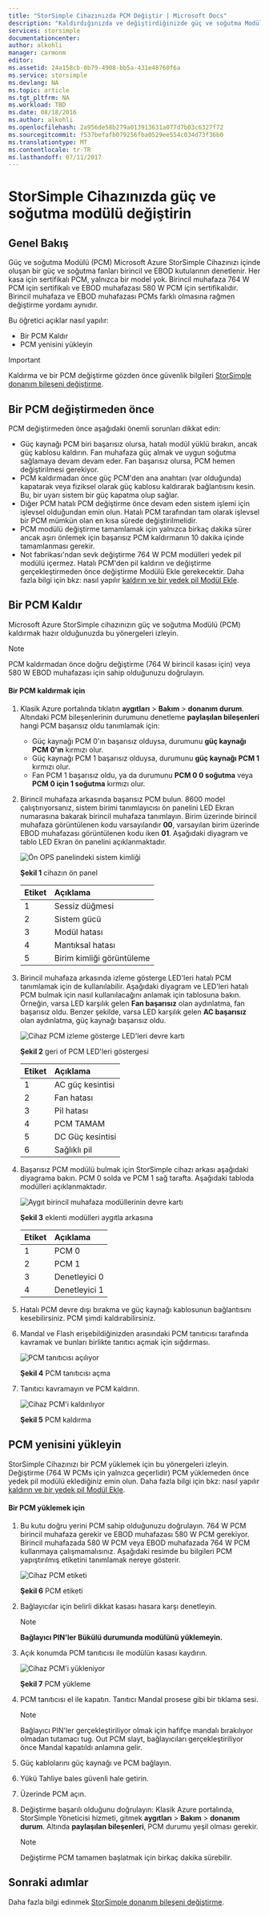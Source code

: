 ```yaml
---
title: "StorSimple Cihazınızda PCM Değiştir | Microsoft Docs"
description: "Kaldırdığınızda ve değiştirdiğinizde güç ve soğutma Modülü (PCM), StorSimple Cihazınızda açıklanmaktadır"
services: storsimple
documentationcenter: 
author: alkohli
manager: carmonm
editor: 
ms.assetid: 24a158cb-0b79-4908-bb5a-431e48760f6a
ms.service: storsimple
ms.devlang: NA
ms.topic: article
ms.tgt_pltfrm: NA
ms.workload: TBD
ms.date: 08/18/2016
ms.author: alkohli
ms.openlocfilehash: 2a956de58b279a013913631a077d7b03c6327f72
ms.sourcegitcommit: f537befafb079256fba0529ee554c034d73f36b0
ms.translationtype: MT
ms.contentlocale: tr-TR
ms.lasthandoff: 07/11/2017
---
```

# <a name="replace-a-power-and-cooling-module-on-your-storsimple-device"></a>StorSimple Cihazınızda güç ve soğutma modülü değiştirin
## <a name="overview"></a>Genel Bakış
Güç ve soğutma Modülü (PCM) Microsoft Azure StorSimple Cihazınızı içinde oluşan bir güç ve soğutma fanları birincil ve EBOD kutularının denetlenir. Her kasa için sertifikalı PCM, yalnızca bir model yok. Birincil muhafaza 764 W PCM için sertifikalı ve EBOD muhafazası 580 W PCM için sertifikalıdır. Birincil muhafaza ve EBOD muhafazası PCMs farklı olmasına rağmen değiştirme yordamı aynıdır.

Bu öğretici açıklar nasıl yapılır:

* Bir PCM Kaldır
* PCM yenisini yükleyin

> [!IMPORTANT]
> Kaldırma ve bir PCM değiştirme gözden önce güvenlik bilgileri [StorSimple donanım bileşeni değiştirme](storsimple-hardware-component-replacement.md).
> 
> 

## <a name="before-you-replace-a-pcm"></a>Bir PCM değiştirmeden önce
PCM değiştirmeden önce aşağıdaki önemli sorunları dikkat edin:

* Güç kaynağı PCM biri başarısız olursa, hatalı modül yüklü bırakın, ancak güç kablosu kaldırın. Fan muhafaza güç almak ve uygun soğutma sağlamaya devam devam eder. Fan başarısız olursa, PCM hemen değiştirilmesi gerekiyor.
* PCM kaldırmadan önce güç PCM'den ana anahtarı (var olduğunda) kapatarak veya fiziksel olarak güç kablosu kaldırarak bağlantısını kesin. Bu, bir uyarı sistem bir güç kapatma olup sağlar.
* Diğer PCM hatalı PCM değiştirme önce devam eden sistem işlemi için işlevsel olduğundan emin olun. Hatalı PCM tarafından tam olarak işlevsel bir PCM mümkün olan en kısa sürede değiştirilmelidir.
* PCM modülü değiştirme tamamlamak için yalnızca birkaç dakika sürer ancak aşırı önlemek için başarısız PCM kaldırmanın 10 dakika içinde tamamlanması gerekir.
* Not fabrikası'ndan sevk değiştirme 764 W PCM modülleri yedek pil modülü içermez. Hatalı PCM'den pil kaldırın ve değiştirme gerçekleştirmeden önce değiştirme Modülü Ekle gerekecektir. Daha fazla bilgi için bkz: nasıl yapılır [kaldırın ve bir yedek pil Modül Ekle](storsimple-battery-replacement.md).

## <a name="remove-a-pcm"></a>Bir PCM Kaldır
Microsoft Azure StorSimple cihazınızın güç ve soğutma Modülü (PCM) kaldırmak hazır olduğunuzda bu yönergeleri izleyin.

> [!NOTE]
> PCM kaldırmadan önce doğru değiştirme (764 W birincil kasası için) veya 580 W EBOD muhafazası için sahip olduğunuzu doğrulayın.
> 
> 

#### <a name="to-remove-a-pcm"></a>Bir PCM kaldırmak için
1. Klasik Azure portalında tıklatın **aygıtları** > **Bakım** > **donanım durum**. Altındaki PCM bileşenlerinin durumunu denetleme **paylaşılan bileşenleri** hangi PCM başarısız oldu tanımlamak için:
   
   * Güç kaynağı PCM 0'ın başarısız olduysa, durumunu **güç kaynağı PCM 0'ın** kırmızı olur.
   * Güç kaynağı PCM 1 başarısız olduysa, durumunu **güç kaynağı PCM 1** kırmızı olur.
   * Fan PCM 1 başarısız oldu, ya da durumunu **PCM 0 0 soğutma** veya **PCM 0 için 1 soğutma** kırmızı olur.
2. Birincil muhafaza arkasında başarısız PCM bulun. 8600 model çalıştırıyorsanız, sistem birimi tanımlayıcısı ön panelini LED Ekran numarasına bakarak birincil muhafaza tanımlayın. Birim üzerinde birincil muhafaza görüntülenen kodu varsayılandır **00**, varsayılan birim üzerinde EBOD muhafazası görüntülenen kodu iken **01**. Aşağıdaki diyagram ve tablo LED Ekran ön panelini açıklanmaktadır.
   
    ![Ön OPS panelindeki sistem kimliği](./media/storsimple-power-cooling-module-replacement/IC740991.png)
   
     **Şekil 1** cihazın ön panel  
   
   | Etiket | Açıklama |
   |:--- |:--- |
   | 1 |Sessiz düğmesi |
   | 2 |Sistem gücü |
   | 3 |Modül hatası |
   | 4 |Mantıksal hatası |
   | 5 |Birim kimliği görüntüleme |
3. Birincil muhafaza arkasında izleme gösterge LED'leri hatalı PCM tanımlamak için de kullanılabilir. Aşağıdaki diyagram ve LED'leri hatalı PCM bulmak için nasıl kullanılacağını anlamak için tablosuna bakın. Örneğin, varsa LED karşılık gelen **Fan başarısız** olan aydınlatma, fan başarısız oldu. Benzer şekilde, varsa LED karşılık gelen **AC başarısız** olan aydınlatma, güç kaynağı başarısız oldu. 
   
    ![Cihaz PCM izleme gösterge LED'leri devre kartı](./media/storsimple-power-cooling-module-replacement/IC740992.png)
   
     **Şekil 2** geri of PCM LED'leri göstergesi
   
   | Etiket | Açıklama |
   |:--- |:--- |
   | 1 |AC güç kesintisi |
   | 2 |Fan hatası |
   | 3 |Pil hatası |
   | 4 |PCM TAMAM |
   | 5 |DC Güç kesintisi |
   | 6 |Sağlıklı pil |
4. Başarısız PCM modülü bulmak için StorSimple cihazı arkası aşağıdaki diyagrama bakın. PCM 0 solda ve PCM 1 sağ tarafta. Aşağıdaki tabloda modülleri açıklanmaktadır.
   
     ![Aygıt birincil muhafaza modüllerinin devre kartı](./media/storsimple-power-cooling-module-replacement/IC740994.png)
   
     **Şekil 3** eklenti modülleri aygıtla arkasına 
   
   | Etiket | Açıklama |
   |:--- |:--- |
   | 1 |PCM 0 |
   | 2 |PCM 1 |
   | 3 |Denetleyici 0 |
   | 4 |Denetleyici 1 |
5. Hatalı PCM devre dışı bırakma ve güç kaynağı kablosunun bağlantısını kesebilirsiniz. PCM şimdi kaldırabilirsiniz.
6. Mandal ve Flash erişebildiğinizden arasındaki PCM tanıtıcısı tarafında kavramak ve bunları birlikte tanıtıcı açmak için sığdırması.
   
    ![PCM tanıtıcısı açılıyor](./media/storsimple-power-cooling-module-replacement/IC740995.png)
   
    **Şekil 4** PCM tanıtıcısı açma
7. Tanıtıcı kavramayın ve PCM kaldırın.
   
    ![Cihaz PCM'i kaldırılıyor](./media/storsimple-power-cooling-module-replacement/IC740996.png)
   
    **Şekil 5** PCM kaldırma

## <a name="install-a-replacement-pcm"></a>PCM yenisini yükleyin
StorSimple Cihazınızı bir PCM yüklemek için bu yönergeleri izleyin. Değiştirme (764 W PCMs için yalnızca geçerlidir) PCM yüklemeden önce yedek pil modülü eklediğiniz emin olun. Daha fazla bilgi için bkz: nasıl yapılır [kaldırın ve bir yedek pil Modül Ekle](storsimple-battery-replacement.md).

#### <a name="to-install-a-pcm"></a>Bir PCM yüklemek için
1. Bu kutu doğru yerini PCM sahip olduğunuzu doğrulayın. 764 W PCM birincil muhafaza gerekir ve EBOD muhafazası 580 W PCM gerekiyor. Birincil muhafazada 580 W PCM veya EBOD muhafazada 764 W PCM kullanmaya çalışmamalısınız. Aşağıdaki resimde bu bilgileri PCM yapıştırılmış etiketini tanımlamak nereye gösterir.
   
    ![Cihaz PCM etiketi](./media/storsimple-power-cooling-module-replacement/IC740973.png)
   
    **Şekil 6** PCM etiketi
2. Bağlayıcılar için belirli dikkat kasası hasara karşı denetleyin. 
   
   > [!NOTE]
   > **Bağlayıcı PIN'ler Bükülü durumunda modülünü yüklemeyin.**
   > 
   > 
3. Açık konumda PCM tanıtıcısı ile modülün kasası kaydırın.
   
    ![Cihaz PCM'i yükleniyor](./media/storsimple-power-cooling-module-replacement/IC740975.png)
   
    **Şekil 7** PCM yükleme
4. PCM tanıtıcısı el ile kapatın. Tanıtıcı Mandal prosese gibi bir tıklama sesi. 
   
   > [!NOTE]
   > Bağlayıcı PIN'ler gerçekleştiriliyor olmak için hafifçe mandalı bırakılıyor olmadan tutamacı tug. Out PCM slayt, bağlayıcıları gerçekleştiriliyor önce Mandal kapatıldı anlamına gelir.
   > 
   > 
5. Güç kablolarını güç kaynağı ve PCM bağlayın.
6. Yükü Tahliye bales güvenli hale getirin. 
7. Üzerinde PCM açın.
8. Değiştirme başarılı olduğunu doğrulayın: Klasik Azure portalında, StorSimple Yöneticisi hizmeti, gitmek **aygıtları** > **Bakım** > **donanım durum**. Altında **paylaşılan bileşenleri**, PCM durumu yeşil olması gerekir. 
   
   > [!NOTE]
   > Değiştirme PCM tamamen başlatmak için birkaç dakika sürebilir.
   > 
   > 

## <a name="next-steps"></a>Sonraki adımlar
Daha fazla bilgi edinmek [StorSimple donanım bileşeni değiştirme](storsimple-hardware-component-replacement.md).

